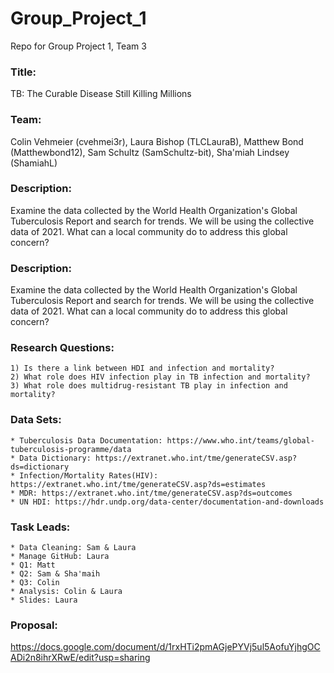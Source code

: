 # Group_Project_1
Repo for Group Project 1, Team 3

### Title: 
TB: The Curable Disease Still Killing Millions

### Team: 
Colin Vehmeier (cvehmei3r), Laura Bishop (TLCLauraB), Matthew Bond (Matthewbond12), Sam Schultz (SamSchultz-bit), Sha'miah Lindsey (ShamiahL)

### Description: 
Examine the data collected by the World Health Organization's Global Tuberculosis Report and search for trends. We will be using the collective data of 2021. What can a local community do to address this global concern?

### Description:
 Examine the data collected by the World Health Organization's Global Tuberculosis Report and search for trends. We will be using the collective data of 2021. What can a local community do to address this global concern?

### Research Questions:
    1) Is there a link between HDI and infection and mortality?
    2) What role does HIV infection play in TB infection and mortality?
    3) What role does multidrug-resistant TB play in infection and mortality?

### Data Sets: 
	* Tuberculosis Data Documentation: https://www.who.int/teams/global-tuberculosis-programme/data
	* Data Dictionary: https://extranet.who.int/tme/generateCSV.asp?ds=dictionary
 	* Infection/Mortality Rates(HIV): https://extranet.who.int/tme/generateCSV.asp?ds=estimates  
	* MDR: https://extranet.who.int/tme/generateCSV.asp?ds=outcomes
	* UN HDI: https://hdr.undp.org/data-center/documentation-and-downloads

### Task Leads:
	* Data Cleaning: Sam & Laura
	* Manage GitHub: Laura
	* Q1: Matt
	* Q2: Sam & Sha'maih
	* Q3: Colin	
	* Analysis: Colin & Laura
	* Slides: Laura

### Proposal:
https://docs.google.com/document/d/1rxHTi2pmAGjePYVj5ul5AofuYjhgOCADi2n8ihrXRwE/edit?usp=sharing
